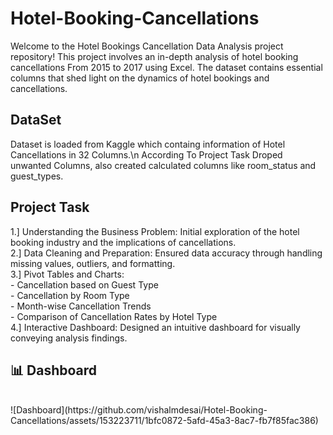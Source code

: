 # Hotel-Booking-Cancellations
Welcome to the Hotel Bookings Cancellation Data Analysis project repository! This project involves an in-depth analysis of hotel booking cancellations From 2015 to 2017 using Excel. The dataset contains essential columns that shed light on the dynamics of hotel bookings and cancellations.
<br>
## DataSet
Dataset is loaded from Kaggle which containg information of Hotel Cancellations in 32 Columns.\n
According To Project Task Droped unwanted Columns, also created calculated columns  like room_status and guest_types.
<br>
## Project Task
1.] Understanding the Business Problem: Initial exploration of the hotel booking industry and the implications of cancellations.<br>
2.] Data Cleaning and Preparation: Ensured data accuracy through handling missing values, outliers, and formatting.<br>
3.] Pivot Tables and Charts:<br>
    - Cancellation based on Guest Type<br>
    - Cancellation by Room Type<br>
    - Month-wise Cancellation Trends<br>
    - Comparison of Cancellation Rates by Hotel Type<br>
4.] Interactive Dashboard: Designed an intuitive dashboard for visually conveying analysis findings.
<br>
## 📊 Dashboard
<br>
![Dashboard](https://github.com/vishalmdesai/Hotel-Booking-Cancellations/assets/153223711/1bfc0872-5afd-45a3-8ac7-fb7f85fac386)
